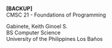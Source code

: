 **[BACKUP]** <br />
CMSC 21 - Foundations of Programming

Gabinete, Keith Ginoel S. <br />
BS Computer Science <br />
University of the Philippines Los Baños <br />
